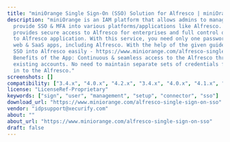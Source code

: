 ```yaml
---
title: "miniOrange Single Sign-On (SSO) Solution for Alfresco | miniOrange SSO"
description: "miniOrange is an IAM platform that allows admins to manage users and
  provide SSO & MFA into various platforms/applications like Alfresco. miniOrange
  provides secure access to Alfresco for enterprises and full control over access
  to Alfresco application. With this service, you need only one password for all your
  web & SaaS apps, including Alfresco. With the help of the given guide, you can configure
  SSO into Alfresco easily - https://www.miniorange.com/alfresco-single-sign-on-sso
  Benefits of the App: Continuous & seamless access to the Alfresco through users'
  existing accounts. No need to maintain separate sets of credentials for logging
  in to the Alfresco."
screenshots: []
compatibility: ["3.4.x", "4.0.x", "4.2.x", "3.4.x", "4.0.x", "4.1.x", "4.2.x"]
license: "LicenseRef-Proprietary"
keywords: ["sign", "user", "management", "setup", "connector", "sso"]
download_url: "https://www.miniorange.com/alfresco-single-sign-on-sso"
vendor: "idpsupport@xecurify.com"
about: ""
about_url: "https://www.miniorange.com/alfresco-single-sign-on-sso"
draft: false
---
```

